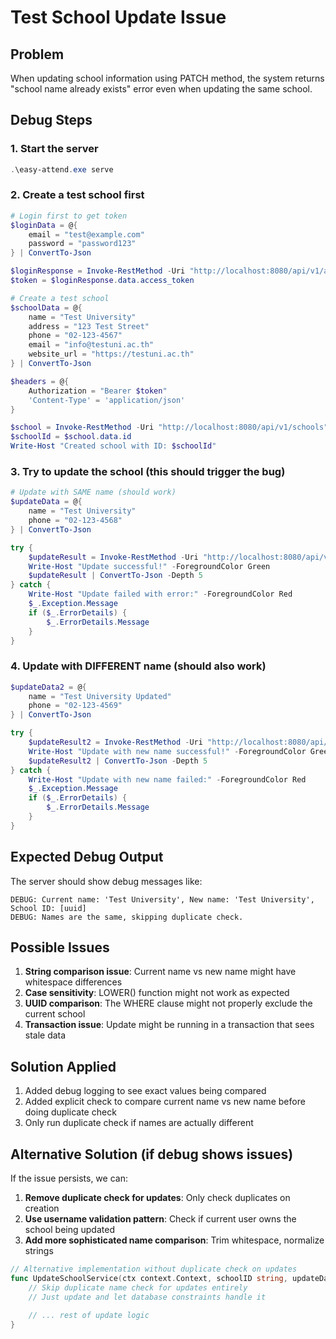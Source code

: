 # Test School Update Issue

## Problem
When updating school information using PATCH method, the system returns "school name already exists" error even when updating the same school.

## Debug Steps

### 1. Start the server
```powershell
.\easy-attend.exe serve
```

### 2. Create a test school first
```powershell
# Login first to get token
$loginData = @{
    email = "test@example.com"
    password = "password123"
} | ConvertTo-Json

$loginResponse = Invoke-RestMethod -Uri "http://localhost:8080/api/v1/auth/login" -Method POST -Body $loginData -ContentType "application/json"
$token = $loginResponse.data.access_token

# Create a test school
$schoolData = @{
    name = "Test University"
    address = "123 Test Street"
    phone = "02-123-4567"
    email = "info@testuni.ac.th"
    website_url = "https://testuni.ac.th"
} | ConvertTo-Json

$headers = @{ 
    Authorization = "Bearer $token"
    'Content-Type' = 'application/json'
}

$school = Invoke-RestMethod -Uri "http://localhost:8080/api/v1/schools" -Method POST -Body $schoolData -Headers $headers
$schoolId = $school.data.id
Write-Host "Created school with ID: $schoolId"
```

### 3. Try to update the school (this should trigger the bug)
```powershell
# Update with SAME name (should work)
$updateData = @{
    name = "Test University"
    phone = "02-123-4568"
} | ConvertTo-Json

try {
    $updateResult = Invoke-RestMethod -Uri "http://localhost:8080/api/v1/schools/$schoolId" -Method PATCH -Body $updateData -Headers $headers
    Write-Host "Update successful!" -ForegroundColor Green
    $updateResult | ConvertTo-Json -Depth 5
} catch {
    Write-Host "Update failed with error:" -ForegroundColor Red
    $_.Exception.Message
    if ($_.ErrorDetails) {
        $_.ErrorDetails.Message
    }
}
```

### 4. Update with DIFFERENT name (should also work)
```powershell
$updateData2 = @{
    name = "Test University Updated"
    phone = "02-123-4569"
} | ConvertTo-Json

try {
    $updateResult2 = Invoke-RestMethod -Uri "http://localhost:8080/api/v1/schools/$schoolId" -Method PATCH -Body $updateData2 -Headers $headers
    Write-Host "Update with new name successful!" -ForegroundColor Green
    $updateResult2 | ConvertTo-Json -Depth 5
} catch {
    Write-Host "Update with new name failed:" -ForegroundColor Red
    $_.Exception.Message
    if ($_.ErrorDetails) {
        $_.ErrorDetails.Message
    }
}
```

## Expected Debug Output
The server should show debug messages like:
```
DEBUG: Current name: 'Test University', New name: 'Test University', School ID: [uuid]
DEBUG: Names are the same, skipping duplicate check.
```

## Possible Issues

1. **String comparison issue**: Current name vs new name might have whitespace differences
2. **Case sensitivity**: LOWER() function might not work as expected
3. **UUID comparison**: The WHERE clause might not properly exclude the current school
4. **Transaction issue**: Update might be running in a transaction that sees stale data

## Solution Applied

1. Added debug logging to see exact values being compared
2. Added explicit check to compare current name vs new name before doing duplicate check
3. Only run duplicate check if names are actually different

## Alternative Solution (if debug shows issues)

If the issue persists, we can:

1. **Remove duplicate check for updates**: Only check duplicates on creation
2. **Use username validation pattern**: Check if current user owns the school being updated
3. **Add more sophisticated name comparison**: Trim whitespace, normalize strings

```go
// Alternative implementation without duplicate check on updates
func UpdateSchoolService(ctx context.Context, schoolID string, updateData map[string]interface{}) (*model.Schools, error) {
    // Skip duplicate name check for updates entirely
    // Just update and let database constraints handle it
    
    // ... rest of update logic
}
```